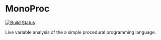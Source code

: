 # MonoProc

[![Build Status](https://travis-ci.org/pepijnkokke/MonoProc.png)](https://travis-ci.org/pepijnkokke/MonoProc)

Live variable analysis of the a simple procedural programming language.
